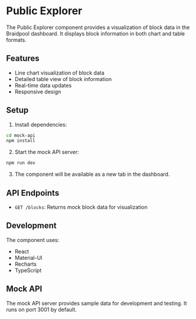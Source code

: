 # Public Explorer

The Public Explorer component provides a visualization of block data in the Braidpool dashboard. It displays block information in both chart and table formats.

## Features

- Line chart visualization of block data
- Detailed table view of block information
- Real-time data updates
- Responsive design

## Setup

1. Install dependencies:

```bash
cd mock-api
npm install
```

2. Start the mock API server:

```bash
npm run dev
```

3. The component will be available as a new tab in the dashboard.

## API Endpoints

- `GET /blocks`: Returns mock block data for visualization

## Development

The component uses:

- React
- Material-UI
- Recharts
- TypeScript

## Mock API

The mock API server provides sample data for development and testing. It runs on port 3001 by default.
